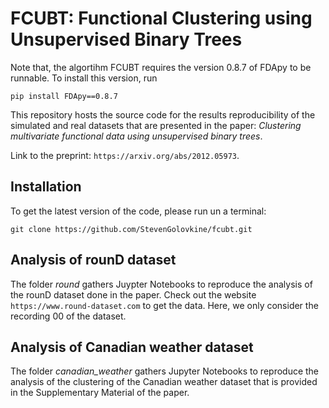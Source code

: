 # FCUBT: Functional Clustering using Unsupervised Binary Trees

Note that, the algortihm FCUBT requires the version 0.8.7 of FDApy to be runnable. To install this version, run

    pip install FDApy==0.8.7


This repository hosts the source code for the results reproducibility of the simulated and real datasets that are presented in the paper: *Clustering multivariate functional data using unsupervised binary trees*. 

Link to the preprint: `https://arxiv.org/abs/2012.05973`.

## Installation

To get the latest version of the code, please run un a terminal:
    
    git clone https://github.com/StevenGolovkine/fcubt.git


## Analysis of rounD dataset

The folder _round_ gathers Juypter Notebooks to reproduce the analysis of the rounD dataset done in the paper. Check out the website `https://www.round-dataset.com` to get the data. Here, we only consider the recording 00 of the dataset. 

## Analysis of Canadian weather dataset

The folder _canadian_weather_ gathers Jupyter Notebooks to reproduce the analysis of the clustering of the Canadian weather dataset that is provided in the Supplementary Material of the paper. 
